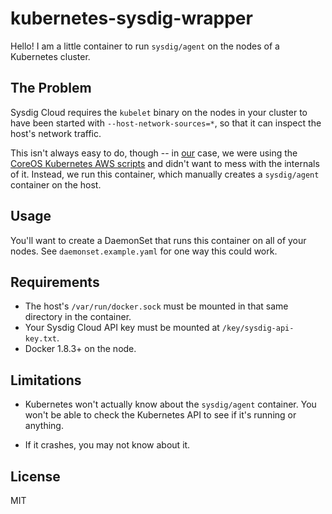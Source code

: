 
# kubernetes-sysdig-wrapper

Hello! I am a little container to run `sysdig/agent` on the nodes of a Kubernetes cluster.

## The Problem

Sysdig Cloud requires the `kubelet` binary on the nodes in your cluster to have been started with
`--host-network-sources=*`, so that it can inspect the host's network traffic.

This isn't always easy to do, though -- in [our](http://www.csats.com) case, we were using the
[CoreOS Kubernetes AWS scripts][coreos] and didn't want to mess with the internals of it. Instead,
we run this container, which manually creates a `sysdig/agent` container on the host.

## Usage

You'll want to create a DaemonSet that runs this container on all of your nodes. See
`daemonset.example.yaml` for one way this could work.

## Requirements

* The host's `/var/run/docker.sock` must be mounted in that same directory in the container.
* Your Sysdig Cloud API key must be mounted at `/key/sysdig-api-key.txt`.
* Docker 1.8.3+ on the node.

## Limitations

* Kubernetes won't actually know about the `sysdig/agent` container. You won't be able to check
  the Kubernetes API to see if it's running or anything.

* If it crashes, you may not know about it.

## License

MIT

[coreos]: https://coreos.com/kubernetes/docs/latest/kubernetes-on-aws.html
